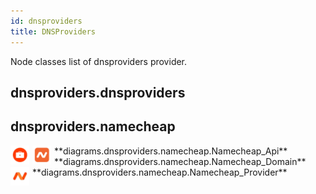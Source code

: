 ```yaml
---
id: dnsproviders
title: DNSProviders
---
```


Node classes list of dnsproviders provider.

## dnsproviders.dnsproviders


## dnsproviders.namecheap


<img width="30" src="/ExtendedDiagramIcons/resources/dnsproviders/namecheap/namecheap_api.png" alt="Namecheap_Api" style="float: left; padding-right: 5px;" >
**diagrams.dnsproviders.namecheap.Namecheap_Api**

<img width="30" src="/ExtendedDiagramIcons/resources/dnsproviders/namecheap/namecheap_domain.png" alt="Namecheap_Domain" style="float: left; padding-right: 5px;" >
**diagrams.dnsproviders.namecheap.Namecheap_Domain**

<img width="30" src="/ExtendedDiagramIcons/resources/dnsproviders/namecheap/namecheap_provider.png" alt="Namecheap_Provider" style="float: left; padding-right: 5px;" >
**diagrams.dnsproviders.namecheap.Namecheap_Provider**

